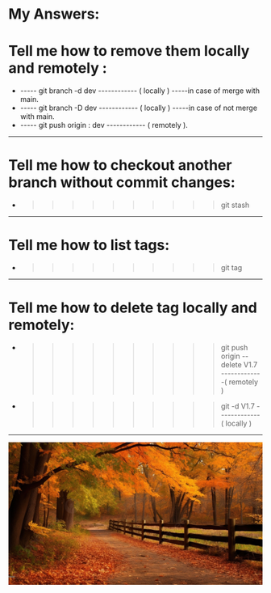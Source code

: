 # My Answers:

 # Tell me how to remove them locally and remotely :
 * ----- git branch -d dev      ------------ ( locally  ) -----in case of merge with main.
 * ----- git branch -D dev      ------------ ( locally  ) -----in case of not merge with main.
 * ----- git push origin : dev  ------------ ( remotely ).

-------------------------------------------------------------------------------------------------------

#  Tell me how to checkout another branch without commit changes:
  * >>>>>>>>>> git stash 

-------------------------------------------------------------------------------------------------------

#  Tell me how to list tags:
   * >>>>>>>>>> git tag

-------------------------------------------------------------------------------------------------------

#  Tell me how to delete tag locally and remotely:
   * >>>>>>>>>> git push origin --delete V1.7 -------------( remotely )
   * >>>>>>>>>> git -d V1.7                  -------------( locally  ) 

-------------------------------------------------------------------------------------------------------

![Alt Text](./viweimage.png)